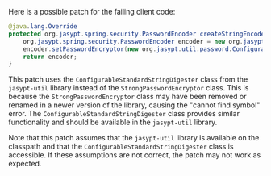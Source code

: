 Here is a possible patch for the failing client code:

```java
@java.lang.Override
protected org.jasypt.spring.security.PasswordEncoder createStringEncoder() {
    org.jasypt.spring.security.PasswordEncoder encoder = new org.jasypt.spring.security.PasswordEncoder();
    encoder.setPasswordEncryptor(new org.jasypt.util.password.ConfigurableStandardStringDigester());
    return encoder;
}
```

This patch uses the `ConfigurableStandardStringDigester` class from the `jasypt-util` library instead of the `StrongPasswordEncryptor` class. This is because the `StrongPasswordEncryptor` class may have been removed or renamed in a newer version of the library, causing the "cannot find symbol" error. The `ConfigurableStandardStringDigester` class provides similar functionality and should be available in the `jasypt-util` library.

Note that this patch assumes that the `jasypt-util` library is available on the classpath and that the `ConfigurableStandardStringDigester` class is accessible. If these assumptions are not correct, the patch may not work as expected.